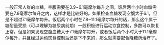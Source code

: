 一般正常人群的血糖，空腹需要在3.9~6.1毫摩尔每升之间，饭后两个小时血糖需要在7.8毫摩尔每升之内，这样才是比较好的。如果检查血糖发现空腹大于6.1，但是不超过7.1毫摩尔每升。饭后两个小时在7.8~11.1毫摩尔每升的话，那么这个属于糖耐量受损（可以理解为糖尿病前期）一般积极进行运动饮食控制，多数可以恢复正常。但是如果发现空腹血糖大于7.1毫摩尔每升，或者饭后两个小时大于11.1毫摩尔每升，并且经过运动饮食控制后还是下不来的，那么就需要配合降糖药治疗了。
